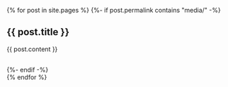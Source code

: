 {% for post in site.pages %}
{%- if post.permalink contains "media/" -%}
    <div style="margin-bottom: 30px;"><h2>{{ post.title }}</h2>
    <div class="media-scroll">
    {{ post.content }}
    </div></div>
{%- endif -%}  
{% endfor %}
